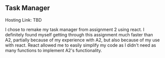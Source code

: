 ## Task Manager

Hosting Link: TBD

I chose to remake my task manager from assignment 2 using react. I definitely found myself getting through this assignment much faster than A2, partially because of my experience with A2, but also because of my use with react. React allowed me to easily simplify my code as I didn't need as many functions to implement A2's functionality.

